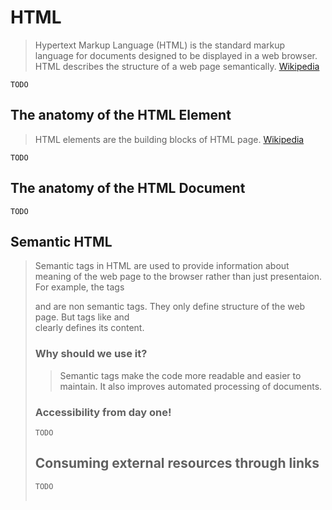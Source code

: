 # HTML

> Hypertext Markup Language (HTML) is the standard markup language for documents designed to be displayed in a web browser. HTML describes the structure of a web page semantically. [Wikipedia](https://en.wikipedia.org/wiki/HTML)

    TODO
## The anatomy of the HTML Element

> HTML elements are the building blocks of HTML page. [Wikipedia](https://en.wikipedia.org/wiki/HTML)

    TODO
## The anatomy of the HTML Document
    TODO
## Semantic HTML
> Semantic tags in HTML are used to provide information about meaning of the web page to the browser rather than just presentaion. For example, the tags <div> and <span> are non semantic tags. They only define structure of the web page. But tags like <table> and <article> clearly defines its content.
### Why should we use it?
> Semantic tags make the code more readable and easier to maintain. It also improves automated processing of documents.
### Accessibility from day one!
    TODO
## Consuming external resources through links
    TODO
